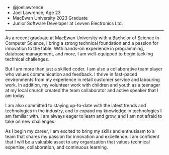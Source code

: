 - @joellawrence
- Joel Lawrence, Age 23
- MacEwan University 2023 Graduate
- Junior Software Developer at Levven Electronics Ltd.
----------------
As a recent graduate at MacEwan University with a Bachelor of Science in Computer Science, I bring a strong technical foundation and a passion for innovation to the table. With hands-on experience in programming, database management, and more, I am well-equipped to begin tackling technical challenges.

But I am more than just a skilled coder. I am also a collaborative team player who values communication and feedback. I thrive in fast-paced environments from my experience in retail customer service and labouring work. In addition, my volunteer work with children and youth as a teenager at my local church created the team collaborator and active speaker that I am today. 

I am also committed to staying up-to-date with the latest trends and technologies in the industry, and to expand my knowledge in technologies I am familiar with. I am always eager to learn and grow, and I am not afraid to take on new challenges.

As I begin my career, I am excited to bring my skills and enthusiasm to a team that shares my passion for innovation and excellence. I am confident that I will be a valuable asset to any organization that values technical expertise, collaboration, and continuous learning.
